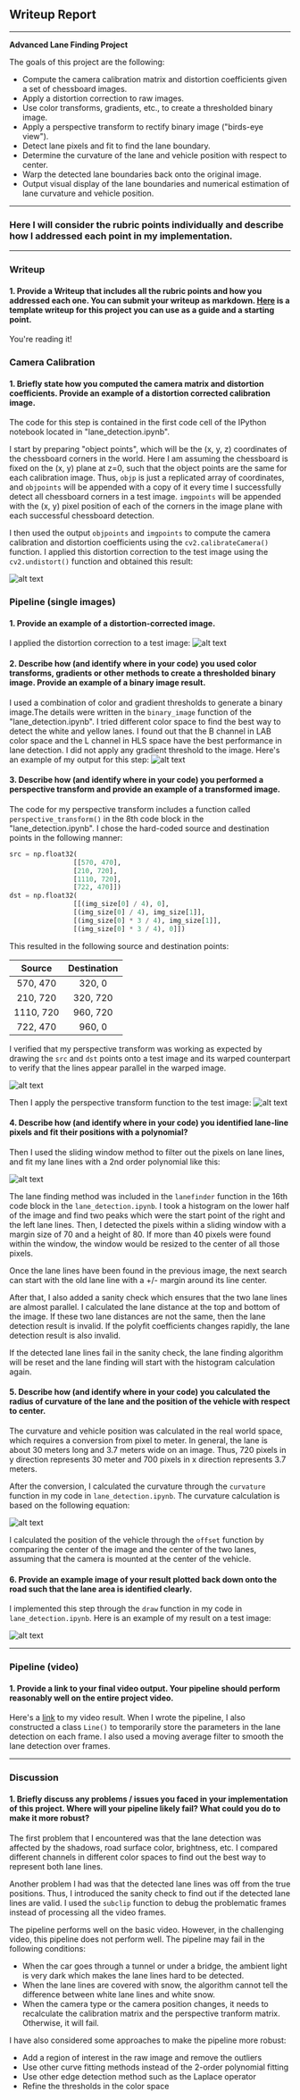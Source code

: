 ## Writeup Report

---

**Advanced Lane Finding Project**

The goals of this project are the following:

* Compute the camera calibration matrix and distortion coefficients given a set of chessboard images.
* Apply a distortion correction to raw images.
* Use color transforms, gradients, etc., to create a thresholded binary image.
* Apply a perspective transform to rectify binary image ("birds-eye view").
* Detect lane pixels and fit to find the lane boundary.
* Determine the curvature of the lane and vehicle position with respect to center.
* Warp the detected lane boundaries back onto the original image.
* Output visual display of the lane boundaries and numerical estimation of lane curvature and vehicle position.

[//]: # (Image References)

[image1]: ./output_images/chessboard/compare.jpg
[image2]: ./output_images/undistorted_image/compare2.jpg
[image3]: ./output_images/binary_image/test3.jpg
[image4]: ./output_images/perspective_transform/perspective_transform.jpg
[image5]: ./output_images/perspective_transform/test3_warped.jpg
[image6]: ./output_images/perspective_transform/lanefinding.jpg
[image7]: ./output_images/equation.jpg
[image8]: ./output_images/final_output/result_test3.jpg

---
### Here I will consider the rubric points individually and describe how I addressed each point in my implementation.  

---

### Writeup

#### 1. Provide a Writeup that includes all the rubric points and how you addressed each one.  You can submit your writeup as markdown.  [Here](https://github.com/udacity/CarND-Advanced-Lane-Lines/blob/master/writeup_template.md) is a template writeup for this project you can use as a guide and a starting point.  

You're reading it!

### Camera Calibration

#### 1. Briefly state how you computed the camera matrix and distortion coefficients. Provide an example of a distortion corrected calibration image.

The code for this step is contained in the first code cell of the IPython notebook located in "lane_detection.ipynb".

I start by preparing "object points", which will be the (x, y, z) coordinates of the chessboard corners in the world. Here I am assuming the chessboard is fixed on the (x, y) plane at z=0, such that the object points are the same for each calibration image.  Thus, `objp` is just a replicated array of coordinates, and `objpoints` will be appended with a copy of it every time I successfully detect all chessboard corners in a test image.  `imgpoints` will be appended with the (x, y) pixel position of each of the corners in the image plane with each successful chessboard detection.  

I then used the output `objpoints` and `imgpoints` to compute the camera calibration and distortion coefficients using the `cv2.calibrateCamera()` function.  I applied this distortion correction to the test image using the `cv2.undistort()` function and obtained this result: 

![alt text][image1]


### Pipeline (single images)

#### 1. Provide an example of a distortion-corrected image.

I applied the distortion correction to a test image:
![alt text][image2]

#### 2. Describe how (and identify where in your code) you used color transforms, gradients or other methods to create a thresholded binary image.  Provide an example of a binary image result.

I used a combination of color and gradient thresholds to generate a binary image.The details were written in the `binary_image` function of the "lane_detection.ipynb". 
I tried different color space to find the best way to detect the white and yellow lanes. I found out that the B channel in LAB color space and the L channel in HLS space have the best performance in lane detection. I did not apply any gradient threshold to the image.
Here's an example of my output for this step:
![alt text][image3]

#### 3. Describe how (and identify where in your code) you performed a perspective transform and provide an example of a transformed image.

The code for my perspective transform includes a function called `perspective_transform()` in the 8th code block in the "lane_detection.ipynb".  I chose the hard-coded source and destination points in the following manner:

```python
src = np.float32(
                [[570, 470],
                [210, 720],
                [1110, 720],
                [722, 470]])
dst = np.float32(
                [[(img_size[0] / 4), 0],
                [(img_size[0] / 4), img_size[1]],
                [(img_size[0] * 3 / 4), img_size[1]],
                [(img_size[0] * 3 / 4), 0]])
```

This resulted in the following source and destination points:

| Source        | Destination   | 
|:-------------:|:-------------:| 
| 570, 470      | 320, 0        | 
| 210, 720      | 320, 720      |
| 1110, 720     | 960, 720      |
| 722, 470      | 960, 0        |

I verified that my perspective transform was working as expected by drawing the `src` and `dst` points onto a test image and its warped counterpart to verify that the lines appear parallel in the warped image.

![alt text][image4]

Then I apply the perspective transform function to the test image:
![alt text][image5]

#### 4. Describe how (and identify where in your code) you identified lane-line pixels and fit their positions with a polynomial?

Then I used the sliding window method to filter out the pixels on lane lines, and fit my lane lines with a 2nd order polynomial like this:

![alt text][image6]

The lane finding method was included in the `lanefinder` function in the 16th code block in the `lane_detection.ipynb`. I took a histogram on the lower half of the image and find two peaks which were the start point of the right and the left lane lines. Then, I detected the pixels within a sliding window with a margin size of 70 and a height of 80. If more than 40 pixels were found within the window, the window would be resized to the center of all those pixels. 

Once the lane lines have been found in the previous image, the next search can start with the old lane line with a +/- margin around its line center. 

After that, I also added a sanity check which ensures that the two lane lines are almost parallel. I calculated the lane distance at the top and bottom of the image. If these two lane distances are not the same, then the lane detection result is invalid. If the polyfit coefficients changes rapidly, the lane detection result is also invalid.

If the detected lane lines fail in the sanity check, the lane finding algorithm will be reset and the lane finding will start with the histogram calculation again.

#### 5. Describe how (and identify where in your code) you calculated the radius of curvature of the lane and the position of the vehicle with respect to center.

The curvature and vehicle position was calculated in the real world space, which requires a conversion from pixel to meter. In general, the lane is about 30 meters long and 3.7 meters wide on an image. Thus, 720 pixels in y direction represents 30 meter and 700 pixels in x direction represents 3.7 meters. 

After the conversion, I calculated the curvature through the `curvature` function in my code in `lane_detection.ipynb`. The curvature calculation is based on the following equation:

![alt text][image7]

I calculated the position of the vehicle through the `offset` function by comparing the center of the image and the center of the two lanes, assuming that the camera is mounted at the center of the vehicle. 

#### 6. Provide an example image of your result plotted back down onto the road such that the lane area is identified clearly.

I implemented this step through the `draw` function in my code in `lane_detection.ipynb`.  Here is an example of my result on a test image:

![alt text][image8]

---

### Pipeline (video)

#### 1. Provide a link to your final video output.  Your pipeline should perform reasonably well on the entire project video.

Here's a [link](./project_video_output.mp4) to my video result.
When I wrote the pipeline, I also constructed a class `Line()` to temporarily store the parameters in the lane detection on each frame. I also used a moving average filter to smooth the lane detection over frames. 

---

### Discussion

#### 1. Briefly discuss any problems / issues you faced in your implementation of this project.  Where will your pipeline likely fail?  What could you do to make it more robust?

The first problem that I encountered was that the lane detection was affected by the shadows, road surface color, brightness, etc. I compared different channels in different color spaces to find out the best way to represent both lane lines. 

Another problem I had was that the detected lane lines was off from the true positions. Thus, I introduced the sanity check to find out if the detected lane lines are valid. I used the `subclip` function to debug the problematic frames instead of processing all the video frames.

The pipeline performs well on the basic video. However, in the challenging video, this pipeline does not perform well. The pipeline may fail in the following conditions:

* When the car goes through a tunnel or under a bridge, the ambient light is very dark which makes the lane lines hard to be detected. 
* When the lane lines are covered with snow, the algorithm cannot tell the difference between white lane lines and white snow.
* When the camera type or the camera position changes, it needs to recalculate the calibration matrix and the perspective tranform matrix. Otherwise, it will fail.

I have also considered some approaches to make the pipeline more robust:

* Add a region of interest in the raw image and remove the outliers 
* Use other curve fitting methods instead of the 2-order polynomial fitting
* Use other edge detection method such as the Laplace operator
* Refine the thresholds in the color space 


